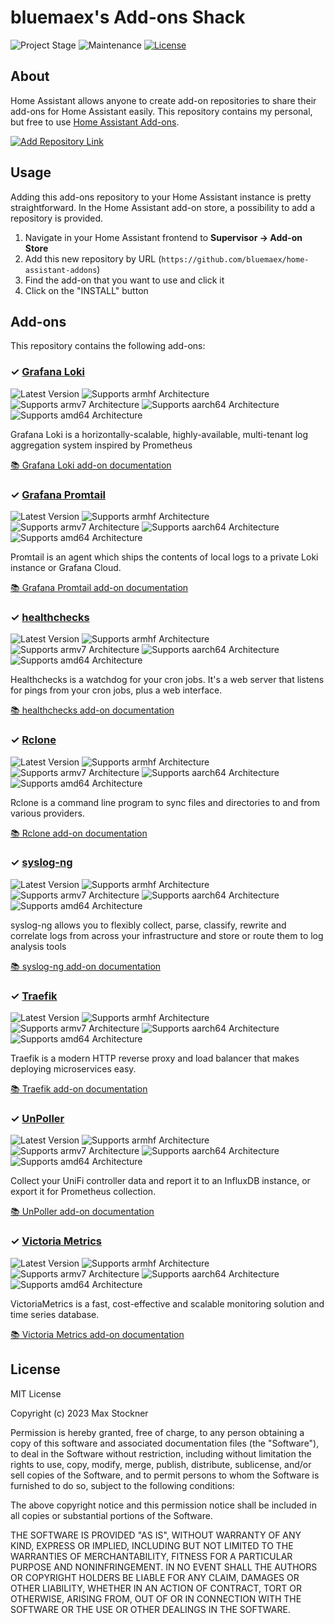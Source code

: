 # bluemaex's Add-ons Shack

![Project Stage][project-stage-shield]
![Maintenance][maintenance-shield]
[![License][license-shield]](LICENSE.md)

## About

Home Assistant allows anyone to create add-on repositories to share their
add-ons for Home Assistant easily. This repository contains my personal,
but free to use [Home Assistant Add-ons][ha-addons].

[![Add Repository Link][add-repository-image]][add-repository-button]

## Usage

Adding this add-ons repository to your Home Assistant instance is pretty
straightforward. In the Home Assistant add-on store, a possibility to
add a repository is provided.

1. Navigate in your Home Assistant frontend to **Supervisor -> Add-on Store**
1. Add this new repository by URL (`https://github.com/bluemaex/home-assistant-addons`)
1. Find the add-on that you want to use and click it
1. Click on the "INSTALL" button

## Add-ons

This repository contains the following add-ons:

### &#10003; [Grafana Loki][addon-grafana-loki]

![Latest Version][grafana-loki-version-shield]
![Supports armhf Architecture][grafana-loki-armhf-shield]
![Supports armv7 Architecture][grafana-loki-armv7-shield]
![Supports aarch64 Architecture][grafana-loki-aarch64-shield]
![Supports amd64 Architecture][grafana-loki-amd64-shield]

Grafana Loki is a horizontally-scalable, highly-available, multi-tenant log aggregation system inspired by Prometheus

[:books: Grafana Loki add-on documentation][addon-doc-grafana-loki]

### &#10003; [Grafana Promtail][addon-grafana-promtail]

![Latest Version][grafana-promtail-version-shield]
![Supports armhf Architecture][grafana-promtail-armhf-shield]
![Supports armv7 Architecture][grafana-promtail-armv7-shield]
![Supports aarch64 Architecture][grafana-promtail-aarch64-shield]
![Supports amd64 Architecture][grafana-promtail-amd64-shield]

Promtail is an agent which ships the contents of local logs to a private Loki instance or Grafana Cloud.

[:books: Grafana Promtail add-on documentation][addon-doc-grafana-promtail]

### &#10003; [healthchecks][addon-healthchecks]

![Latest Version][healthchecks-version-shield]
![Supports armhf Architecture][healthchecks-armhf-shield]
![Supports armv7 Architecture][healthchecks-armv7-shield]
![Supports aarch64 Architecture][healthchecks-aarch64-shield]
![Supports amd64 Architecture][healthchecks-amd64-shield]

Healthchecks is a watchdog for your cron jobs.
It's a web server that listens for pings from your cron jobs, plus a web interface.

[:books: healthchecks add-on documentation][addon-doc-healthchecks]

### &#10003; [Rclone][addon-rclone]

![Latest Version][rclone-version-shield]
![Supports armhf Architecture][rclone-armhf-shield]
![Supports armv7 Architecture][rclone-armv7-shield]
![Supports aarch64 Architecture][rclone-aarch64-shield]
![Supports amd64 Architecture][rclone-amd64-shield]

Rclone is a command line program to sync files and directories to and
from various providers.

[:books: Rclone add-on documentation][addon-doc-rclone]

### &#10003; [syslog-ng][addon-syslog-ng]

![Latest Version][syslog-ng-version-shield]
![Supports armhf Architecture][syslog-ng-armhf-shield]
![Supports armv7 Architecture][syslog-ng-armv7-shield]
![Supports aarch64 Architecture][syslog-ng-aarch64-shield]
![Supports amd64 Architecture][syslog-ng-amd64-shield]

syslog-ng allows you to flexibly collect, parse, classify, rewrite
and correlate logs from across your infrastructure and store or route
them to log analysis tools

[:books: syslog-ng add-on documentation][addon-doc-syslog-ng]

### &#10003; [Traefik][addon-traefik]

![Latest Version][traefik-version-shield]
![Supports armhf Architecture][traefik-armhf-shield]
![Supports armv7 Architecture][traefik-armv7-shield]
![Supports aarch64 Architecture][traefik-aarch64-shield]
![Supports amd64 Architecture][traefik-amd64-shield]

Traefik is a modern HTTP reverse proxy and load balancer that makes deploying
microservices easy.

[:books: Traefik add-on documentation][addon-doc-traefik]

### &#10003; [UnPoller][addon-unpoller]

![Latest Version][unpoller-version-shield]
![Supports armhf Architecture][unpoller-armhf-shield]
![Supports armv7 Architecture][unpoller-armv7-shield]
![Supports aarch64 Architecture][unpoller-aarch64-shield]
![Supports amd64 Architecture][unpoller-amd64-shield]

Collect your UniFi controller data and report it to an InfluxDB instance, or export it for Prometheus collection.

[:books: UnPoller add-on documentation][addon-doc-unpoller]

### &#10003; [Victoria Metrics][addon-victoriametrics]

![Latest Version][victoriametrics-version-shield]
![Supports armhf Architecture][victoriametrics-armhf-shield]
![Supports armv7 Architecture][victoriametrics-armv7-shield]
![Supports aarch64 Architecture][victoriametrics-aarch64-shield]
![Supports amd64 Architecture][victoriametrics-amd64-shield]

VictoriaMetrics is a fast, cost-effective and scalable monitoring solution and time series database.

[:books: Victoria Metrics add-on documentation][addon-doc-victoriametrics]


## License

MIT License

Copyright (c) 2023 Max Stockner

Permission is hereby granted, free of charge, to any person obtaining a copy
of this software and associated documentation files (the "Software"), to deal
in the Software without restriction, including without limitation the rights
to use, copy, modify, merge, publish, distribute, sublicense, and/or sell
copies of the Software, and to permit persons to whom the Software is
furnished to do so, subject to the following conditions:

The above copyright notice and this permission notice shall be included in all
copies or substantial portions of the Software.

THE SOFTWARE IS PROVIDED "AS IS", WITHOUT WARRANTY OF ANY KIND, EXPRESS OR
IMPLIED, INCLUDING BUT NOT LIMITED TO THE WARRANTIES OF MERCHANTABILITY,
FITNESS FOR A PARTICULAR PURPOSE AND NONINFRINGEMENT. IN NO EVENT SHALL THE
AUTHORS OR COPYRIGHT HOLDERS BE LIABLE FOR ANY CLAIM, DAMAGES OR OTHER
LIABILITY, WHETHER IN AN ACTION OF CONTRACT, TORT OR OTHERWISE, ARISING FROM,
OUT OF OR IN CONNECTION WITH THE SOFTWARE OR THE USE OR OTHER DEALINGS IN THE
SOFTWARE.

[add-repository-button]: https://my.home-assistant.io/redirect/supervisor_add_addon_repository/?repository_url=https://github.com/bluemaex/home-assistant-addons
[ha-addons]: https://www.home-assistant.io/addons/
[add-repository-image]: https://my.home-assistant.io/badges/supervisor_add_addon_repository.svg
[license-shield]: https://img.shields.io/github/license/bluemaex/home-assistant-addons.svg
[maintenance-shield]: https://img.shields.io/maintenance/yes/2023.svg
[project-stage-shield]: https://img.shields.io/badge/project%20stage-production%20ready-brightgreen.svg
[addon-grafana-loki]: https://github.com/bluemaex/home-assistant-addons/tree/grafana-loki-3.0.1
[addon-doc-grafana-loki]: https://github.com/bluemaex/home-assistant-addons/blob/3.0.1/README.md
[grafana-loki-version-shield]: https://img.shields.io/badge/version-3.0.1-blue.svg
[grafana-loki-aarch64-shield]: https://img.shields.io/badge/aarch64-yes-green.svg
[grafana-loki-amd64-shield]: https://img.shields.io/badge/amd64-yes-green.svg
[grafana-loki-armhf-shield]: https://img.shields.io/badge/armhf-no-red.svg
[grafana-loki-armv7-shield]: https://img.shields.io/badge/armv7-no-red.svg
[addon-grafana-promtail]: https://github.com/bluemaex/home-assistant-addons/tree/grafana-promtail-3.0.1
[addon-doc-grafana-promtail]: https://github.com/bluemaex/home-assistant-addons/blob/3.0.1/README.md
[grafana-promtail-version-shield]: https://img.shields.io/badge/version-3.0.1-blue.svg
[grafana-promtail-aarch64-shield]: https://img.shields.io/badge/aarch64-yes-green.svg
[grafana-promtail-amd64-shield]: https://img.shields.io/badge/amd64-yes-green.svg
[grafana-promtail-armhf-shield]: https://img.shields.io/badge/armhf-no-red.svg
[grafana-promtail-armv7-shield]: https://img.shields.io/badge/armv7-no-red.svg
[addon-healthchecks]: https://github.com/bluemaex/home-assistant-addons/tree/healthchecks-3.0.1
[addon-doc-healthchecks]: https://github.com/bluemaex/home-assistant-addons/blob/3.0.1/README.md
[healthchecks-version-shield]: https://img.shields.io/badge/version-3.0.1-blue.svg
[healthchecks-aarch64-shield]: https://img.shields.io/badge/aarch64-yes-green.svg
[healthchecks-amd64-shield]: https://img.shields.io/badge/amd64-yes-green.svg
[healthchecks-armhf-shield]: https://img.shields.io/badge/armhf-no-red.svg
[healthchecks-armv7-shield]: https://img.shields.io/badge/armv7-no-red.svg
[addon-rclone]: https://github.com/bluemaex/home-assistant-addons/tree/rclone-3.0.12
[addon-doc-rclone]: https://github.com/bluemaex/home-assistant-addons/blob/3.0.12/README.md
[rclone-version-shield]: https://img.shields.io/badge/version-3.0.12-blue.svg
[rclone-aarch64-shield]: https://img.shields.io/badge/aarch64-yes-green.svg
[rclone-amd64-shield]: https://img.shields.io/badge/amd64-yes-green.svg
[rclone-armhf-shield]: https://img.shields.io/badge/armhf-yes-green.svg
[rclone-armv7-shield]: https://img.shields.io/badge/armv7-yes-green.svg
[addon-syslog-ng]: https://github.com/bluemaex/home-assistant-addons/tree/syslog-ng-5.0.1
[addon-doc-syslog-ng]: https://github.com/bluemaex/home-assistant-addons/blob/5.0.1/README.md
[syslog-ng-version-shield]: https://img.shields.io/badge/version-5.0.1-blue.svg
[syslog-ng-aarch64-shield]: https://img.shields.io/badge/aarch64-yes-green.svg
[syslog-ng-amd64-shield]: https://img.shields.io/badge/amd64-yes-green.svg
[syslog-ng-armhf-shield]: https://img.shields.io/badge/armhf-no-red.svg
[syslog-ng-armv7-shield]: https://img.shields.io/badge/armv7-no-red.svg
[addon-traefik]: https://github.com/bluemaex/home-assistant-addons/tree/traefik-4.1.6
[addon-doc-traefik]: https://github.com/bluemaex/home-assistant-addons/blob/4.1.6/README.md
[traefik-version-shield]: https://img.shields.io/badge/version-4.1.6-blue.svg
[traefik-aarch64-shield]: https://img.shields.io/badge/aarch64-yes-green.svg
[traefik-amd64-shield]: https://img.shields.io/badge/amd64-yes-green.svg
[traefik-armhf-shield]: https://img.shields.io/badge/armhf-yes-green.svg
[traefik-armv7-shield]: https://img.shields.io/badge/armv7-yes-green.svg
[addon-unpoller]: https://github.com/bluemaex/home-assistant-addons/tree/unpoller-3.0.5
[addon-doc-unpoller]: https://github.com/bluemaex/home-assistant-addons/blob/3.0.5/README.md
[unpoller-version-shield]: https://img.shields.io/badge/version-3.0.5-blue.svg
[unpoller-aarch64-shield]: https://img.shields.io/badge/aarch64-yes-green.svg
[unpoller-amd64-shield]: https://img.shields.io/badge/amd64-yes-green.svg
[unpoller-armhf-shield]: https://img.shields.io/badge/armhf-no-red.svg
[unpoller-armv7-shield]: https://img.shields.io/badge/armv7-yes-green.svg
[addon-victoriametrics]: https://github.com/bluemaex/home-assistant-addons/tree/victoriametrics-1.9.13-2
[addon-doc-victoriametrics]: https://github.com/bluemaex/home-assistant-addons/blob/1.9.13-2/README.md
[victoriametrics-version-shield]: https://img.shields.io/badge/version-1.9.13--2-blue.svg
[victoriametrics-aarch64-shield]: https://img.shields.io/badge/aarch64-yes-green.svg
[victoriametrics-amd64-shield]: https://img.shields.io/badge/amd64-yes-green.svg
[victoriametrics-armhf-shield]: https://img.shields.io/badge/armhf-no-red.svg
[victoriametrics-armv7-shield]: https://img.shields.io/badge/armv7-yes-green.svg
